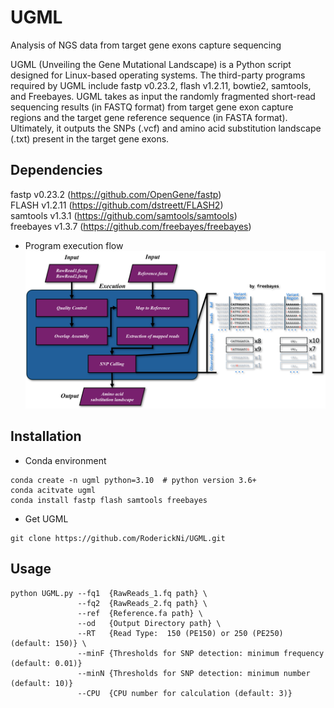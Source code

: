 # UGML
Analysis of NGS data from target gene exons capture sequencing    

UGML (Unveiling the Gene Mutational Landscape) is a Python script designed for Linux-based operating systems. The third-party programs required by UGML include fastp v0.23.2, flash v1.2.11, bowtie2, samtools, and Freebayes. UGML takes as input the randomly fragmented short-read sequencing results (in FASTQ format) from target gene exon capture regions and the target gene reference sequence (in FASTA format). Ultimately, it outputs the SNPs (.vcf) and amino acid substitution landscape (.txt) present in the target gene exons.

## Dependencies
fastp v0.23.2 (https://github.com/OpenGene/fastp)    
FLASH v1.2.11 (https://github.com/dstreett/FLASH2)    
samtools v1.3.1 (https://github.com/samtools/samtools)    
freebayes v1.3.7 (https://github.com/freebayes/freebayes)  

- Program execution flow   
![image execution flow](https://github.com/RoderickNi/UGML/blob/main/UGML_Program_execution_flow.png)

## Installation
- Conda environment    
```
conda create -n ugml python=3.10  # python version 3.6+
conda acitvate ugml
conda install fastp flash samtools freebayes
```
- Get UGML
```
git clone https://github.com/RoderickNi/UGML.git
```

## Usage
```
python UGML.py --fq1  {RawReads_1.fq path} \
               --fq2  {RawReads_2.fq path} \
               --ref  {Reference.fa path} \
               --od   {Output Directory path} \
               --RT   {Read Type:  150 (PE150) or 250 (PE250) (default: 150)} \
               --minF {Thresholds for SNP detection: minimum frequency (default: 0.01)}
               --minN {Thresholds for SNP detection: minimum number (default: 10)}
               --CPU  {CPU number for calculation (default: 3)}
```

